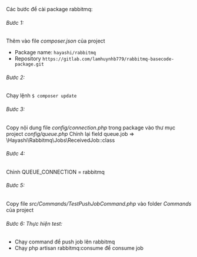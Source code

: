 Các bước để cài package rabbitmq:

###### Bước 1: 
Thêm vào file _composer.json_ của project

- Package name: `hayashi/rabbitmq`
- Repository `https://gitlab.com/lamhuynhb779/rabbitmq-basecode-package.git`

###### Bước 2: 
Chạy lệnh `$ composer update`

###### Bước 3: 
Copy nội dung file _config/connection.php_ trong package vào thư mục project _config/queue.php_
Chỉnh lại field queue.job => \Hayashi\Rabbitmq\Jobs\ReceivedJob::class

###### Bước 4: 
Chỉnh QUEUE_CONNECTION = rabbitmq

###### Bước 5: 
Copy file _src/Commands/TestPushJobCommand.php_ vào folder _Commands_ của project

###### Bước 6: Thực hiện test:

- Chạy command để push job lên rabbitmq
- Chạy php artisan rabbitmq:consume để consume job

